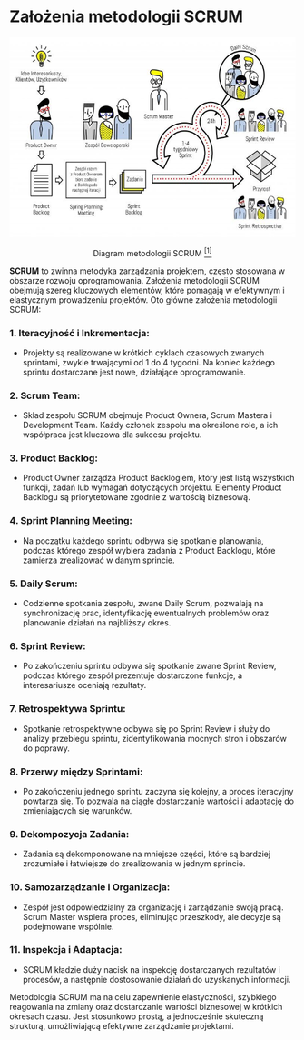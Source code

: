 # Założenia metodologii SCRUM

<p align="center"><img src="scrum.jpg" style="height: 352px;"/></p>

<p align="center">
  Diagram metodologii SCRUM <a href="https://agile247.pl/scrum/"><sup>[1]</sup></a>
</p>

**SCRUM** to zwinna metodyka zarządzania projektem, często stosowana w obszarze rozwoju oprogramowania. Założenia metodologii SCRUM obejmują szereg kluczowych elementów, które pomagają w efektywnym i elastycznym prowadzeniu projektów. Oto główne założenia metodologii SCRUM:

### 1. **Iteracyjność i Inkrementacja:**

- Projekty są realizowane w krótkich cyklach czasowych zwanych sprintami, zwykle trwającymi od 1 do 4 tygodni. Na koniec każdego sprintu dostarczane jest nowe, działające oprogramowanie.

### 2. **Scrum Team:**

- Skład zespołu SCRUM obejmuje Product Ownera, Scrum Mastera i Development Team. Każdy członek zespołu ma określone role, a ich współpraca jest kluczowa dla sukcesu projektu.

### 3. **Product Backlog:**

- Product Owner zarządza Product Backlogiem, który jest listą wszystkich funkcji, zadań lub wymagań dotyczących projektu. Elementy Product Backlogu są priorytetowane zgodnie z wartością biznesową.

### 4. **Sprint Planning Meeting:**

- Na początku każdego sprintu odbywa się spotkanie planowania, podczas którego zespół wybiera zadania z Product Backlogu, które zamierza zrealizować w danym sprincie.

### 5. **Daily Scrum:**

- Codzienne spotkania zespołu, zwane Daily Scrum, pozwalają na synchronizację prac, identyfikację ewentualnych problemów oraz planowanie działań na najbliższy okres.

### 6. **Sprint Review:**

- Po zakończeniu sprintu odbywa się spotkanie zwane Sprint Review, podczas którego zespół prezentuje dostarczone funkcje, a interesariusze oceniają rezultaty.

### 7. **Retrospektywa Sprintu:**

- Spotkanie retrospektywne odbywa się po Sprint Review i służy do analizy przebiegu sprintu, zidentyfikowania mocnych stron i obszarów do poprawy.

### 8. **Przerwy między Sprintami:**

- Po zakończeniu jednego sprintu zaczyna się kolejny, a proces iteracyjny powtarza się. To pozwala na ciągłe dostarczanie wartości i adaptację do zmieniających się warunków.

### 9. **Dekompozycja Zadania:**

- Zadania są dekomponowane na mniejsze części, które są bardziej zrozumiałe i łatwiejsze do zrealizowania w jednym sprincie.

### 10. **Samozarządzanie i Organizacja:**

- Zespół jest odpowiedzialny za organizację i zarządzanie swoją pracą. Scrum Master wspiera proces, eliminując przeszkody, ale decyzje są podejmowane wspólnie.

### 11. **Inspekcja i Adaptacja:**

- SCRUM kładzie duży nacisk na inspekcję dostarczanych rezultatów i procesów, a następnie dostosowanie działań do uzyskanych informacji.

Metodologia SCRUM ma na celu zapewnienie elastyczności, szybkiego reagowania na zmiany oraz dostarczanie wartości biznesowej w krótkich okresach czasu. Jest stosunkowo prostą, a jednocześnie skuteczną strukturą, umożliwiającą efektywne zarządzanie projektami.
